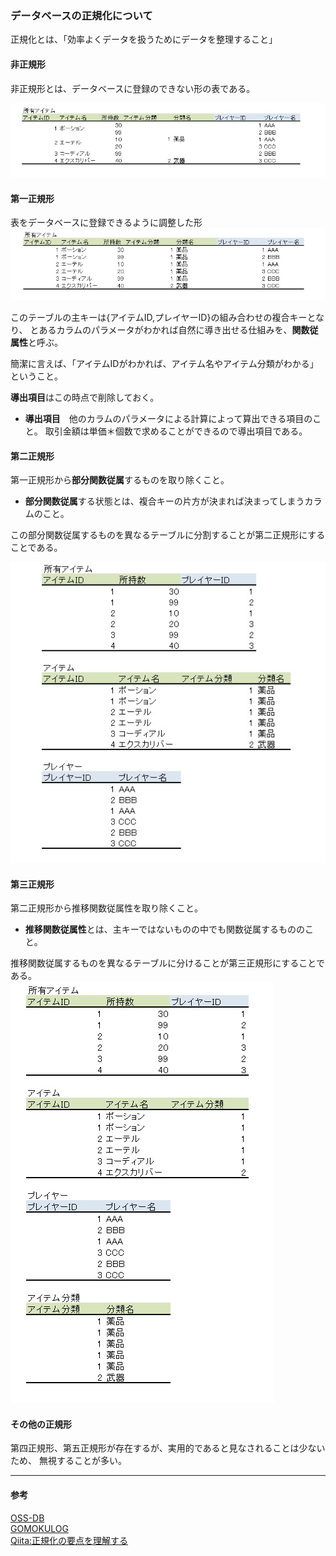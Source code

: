 ﻿### データベースの正規化について

正規化とは、「効率よくデータを扱うためにデータを整理すること」


#### 非正規形


非正規形とは、データベースに登録のできない形の表である。

![D B Nomalization01](photo/DB_Nomalization01.jpg)

#### 第一正規形

表をデータベースに登録できるように調整した形
![D B Nomalization02](photo/DB_Nomalization02.jpg)

このテーブルの主キーは{アイテムID,プレイヤーID}の組み合わせの複合キーとなり、
とあるカラムのパラメータがわかれば自然に導き出せる仕組みを、**関数従属性**と呼ぶ。

簡潔に言えば、「アイテムIDがわかれば、アイテム名やアイテム分類がわかる」ということ。

**導出項目**はこの時点で削除しておく。

* **導出項目**　他のカラムのパラメータによる計算によって算出できる項目のこと。
    取引金額は単価＊個数で求めることができるので導出項目である。

#### 第二正規形

第一正規形から**部分関数従属**するものを取り除くこと。

* **部分関数従属**する状態とは、複合キーの片方が決まれば決まってしまうカラムのこと。

この部分関数従属するものを異なるテーブルに分割することが第二正規形にすることである。

![D B Nomalization03](photo/DB_Nomalization03.jpg)

#### 第三正規形

第二正規形から推移関数従属性を取り除くこと。

* **推移関数従属性**とは、主キーではないものの中でも関数従属するもののこと。

推移関数従属するものを異なるテーブルに分けることが第三正規形にすることである。  
![D B Nomalization04](photo/DB_Nomalization04.jpg)


#### その他の正規形

第四正規形、第五正規形が存在するが、実用的であると見なされることは少ないため、
無視することが多い。  


---
#### 参考

[OSS-DB](https://oss-db.jp/dojo/dojo_info_04)  
[GOMOKULOG](http://gomocool.net/gomokulog/?p=514)  
[Qiita:正規化の要点を理解する](https://qiita.com/mochichoco/items/2904384b2856db2bf46c)
